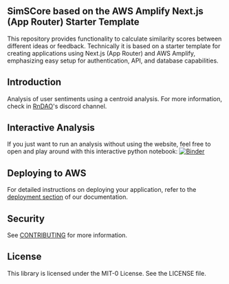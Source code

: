## SimSCore based on the AWS Amplify Next.js (App Router) Starter Template

This repository provides functionality to calculate similarity scores between different ideas or feedback.
Technically it is based on a starter template for creating applications using Next.js (App Router) and AWS Amplify, emphasizing easy setup for authentication, API, and database capabilities.

## Introduction

Analysis of user sentiments using a centroid analysis. For more information, check in [RnDAO](https://www.rndao.io/)'s discord channel.

## Interactive Analysis
If you just want to run an analysis without using the website, feel free to open and play around with this interactive python notebook:
[![Binder](https://mybinder.org/badge_logo.svg)](https://mybinder.org/v2/gh/derjogi/amplify-next-simscore/HEAD?labpath=%2Fapi%2Fcentroid_plots.ipynb)

## Deploying to AWS

For detailed instructions on deploying your application, refer to the [deployment section](https://docs.amplify.aws/nextjs/start/quickstart/nextjs-app-router-client-components/#deploy-a-fullstack-app-to-aws) of our documentation.

## Security

See [CONTRIBUTING](CONTRIBUTING.md#security-issue-notifications) for more information.

## License

This library is licensed under the MIT-0 License. See the LICENSE file.
